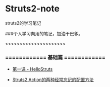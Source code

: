# Struts2-note
struts2的学习笔记

###个人学习向用的笔记，加油干巴爹。

<<<<<<<<<<<<<<<<<<<<<

### ============ 基础篇 ============

- [第一课 - HelloStruts](https://github.com/zuiliushang/Struts2-note/issues/1)

- [ Struts2 Action的两种经常忘记的配置方法 ](https://github.com/zuiliushang/Struts2-note/issues/2)
